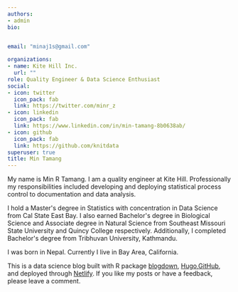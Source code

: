 ```yaml
---
authors:
- admin
bio: 

    
email: "minaj1s@gmail.com"

organizations:
- name: Kite Hill Inc.
  url: ""
role: Quality Engineer & Data Science Enthusiast
social:
- icon: twitter
  icon_pack: fab
  link: https://twitter.com/minr_z
- icon: linkedin
  icon_pack: fab
  link: https://www.linkedin.com/in/min-tamang-8b0638ab/
- icon: github
  icon_pack: fab
  link: https://github.com/knitdata
superuser: true
title: Min Tamang
---
```


My name is Min R Tamang. I am a quality engineer at Kite Hill. Professionally my responsibilities included developing and deploying statistical process control to documentation and data analysis.

I hold a Master's degree in Statistics with concentration in Data Science from Cal State East Bay. I also earned Bachelor's degree in Biological Science and Associate degree in Natural Science from Southeast Missouri State University and Quincy College respectively. Additionally, I completed Bachelor's degree from Tribhuvan University, Kathmandu. 

I was born in Nepal. Currently I live in Bay Area, California. 

This is a data science blog built with R package [blogdown](https://cran.r-project.org/web/packages/blogdown/index.html), [Hugo](https://gohugo.io/),[GitHub](https://github.com/knitdata/minrblog), and deployed through [Netlify](https://www.netlify.com/). If you like my posts or have a feedback, please leave a comment. 
